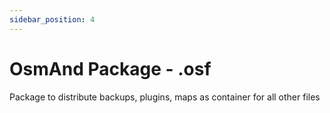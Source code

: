 ```yaml
---
sidebar_position: 4
---
```


# OsmAnd Package - .osf
Package to distribute backups, plugins, maps as container for all other files
